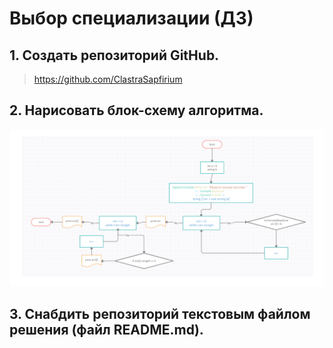 # Выбор специализации (ДЗ)
## 1.	Создать репозиторий GitHub.
> https://github.com/ClastraSapfirium
## 2.	Нарисовать блок-схему алгоритма.
![Блок-схема не найдена!](Block.png)
## 3. Снабдить репозиторий текстовым файлом решения (файл README.md).